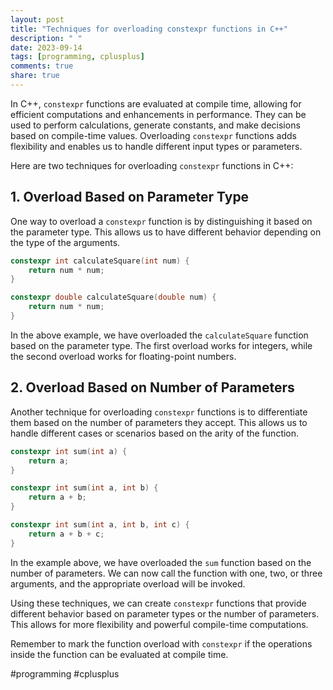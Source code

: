 ```yaml
---
layout: post
title: "Techniques for overloading constexpr functions in C++"
description: " "
date: 2023-09-14
tags: [programming, cplusplus]
comments: true
share: true
---
```


In C++, `constexpr` functions are evaluated at compile time, allowing for efficient computations and enhancements in performance. They can be used to perform calculations, generate constants, and make decisions based on compile-time values. Overloading `constexpr` functions adds flexibility and enables us to handle different input types or parameters.

Here are two techniques for overloading `constexpr` functions in C++:

## 1. Overload Based on Parameter Type

One way to overload a `constexpr` function is by distinguishing it based on the parameter type. This allows us to have different behavior depending on the type of the arguments.

```cpp
constexpr int calculateSquare(int num) {
    return num * num;
}

constexpr double calculateSquare(double num) {
    return num * num;
}
```

In the above example, we have overloaded the `calculateSquare` function based on the parameter type. The first overload works for integers, while the second overload works for floating-point numbers.

## 2. Overload Based on Number of Parameters

Another technique for overloading `constexpr` functions is to differentiate them based on the number of parameters they accept. This allows us to handle different cases or scenarios based on the arity of the function.

```cpp
constexpr int sum(int a) {
    return a;
}

constexpr int sum(int a, int b) {
    return a + b;
}

constexpr int sum(int a, int b, int c) {
    return a + b + c;
}
```

In the example above, we have overloaded the `sum` function based on the number of parameters. We can now call the function with one, two, or three arguments, and the appropriate overload will be invoked.

Using these techniques, we can create `constexpr` functions that provide different behavior based on parameter types or the number of parameters. This allows for more flexibility and powerful compile-time computations.

Remember to mark the function overload with `constexpr` if the operations inside the function can be evaluated at compile time.

#programming #cplusplus